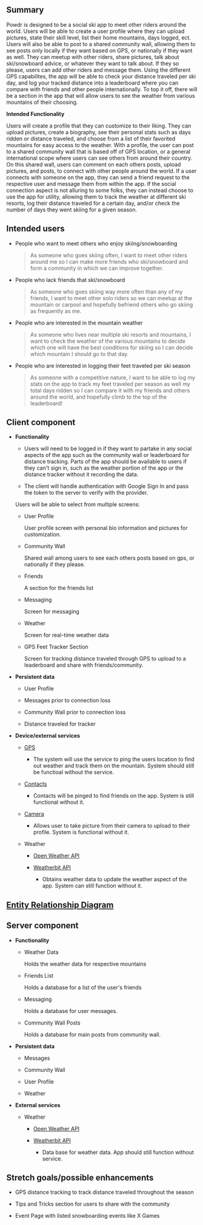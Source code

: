 ## Summary

Powdr is designed to be a social ski app to meet other riders around the world. Users will be able to create a user profile where they can upload pictures, state their skill level, list their home mountains, days logged, ect. Users will also be able to post to a shared community wall, allowing them to see posts only locally if they want based on GPS, or nationally if they want as well. 
They can meetup with other riders, share pictures, talk about ski/snowboard advice, or whatever they want to talk about. If they so please, users can add other riders and message them. Using the different GPS capabilites, the app will be able to check your distance traveled per ski day, and log your tracked distance into a leaderboard where you can compare with friends and other people internationally. 
To top it off, there will be a section in the app that will allow users to see the weather from various mountains of their choosing.

 **Intended Functionality**

Users will create a profile that they can customize to their liking. They can upload pictures, create a biography, see their personal stats such as days ridden or distance traveled, and choose from a list of their favorited mountains for easy access to the weather.
With a profile, the user can post to a shared community wall that is based off of GPS location, or a general international scope where users can see others from around their country. On this shared wall, users can comment on each others posts, upload pictures, and posts, to connect with 
other people around the world. If a user connects with someone on the app, they can send a friend request to the respective user and message them from within the app. If the social connection aspect is not alluring to some folks, they can instead choose to use the app for utility, allowing them to track the weather at different ski resorts, log their distance traveled for a certain day, 
and/or check the number of days they went skiing for a given season.

## Intended users

* People who want to meet others who enjoy skiing/snowboarding

	> As someone who goes skiing often, I want to meet other riders around me so I can make more friends who ski/snowboard and form a community in which we can improve together.
	
* People who lack friends that ski/snowboard

	> As someone who goes skiing way more often than any of my friends, I want to meet other solo riders so we can meetup at the mountain or carpool and hopefully befriend others who go skiing as frequently as me.

* People who are interested in the mountain weather

	> As someone who lives near multiple ski resorts and mountains, I want to check the weather of the various mountains to decide which one will have the best conditions for skiing so I can decide which mountain I should go to that day.

* People who are interested in logging their feet traveled per ski season

	> As someone with a competitive nature, I want to be able to log my stats on the app to track my feet traveled per season as well my total days ridden so I can compare it with my friends and others around the world, and hopefully climb to the top of the leaderboard!

## Client component

* **Functionality**

	* Users will need to be logged in if they want to partake in any social aspects of the app such as the community wall or leaderboard for distance tracking. Parts of the app should be available to 
	users if they can't sign in, such as the weather portion of the app or the distance tracker without it recording the data.
	
	* The client will handle authentication with Google Sign In and pass the token to the server to verify with the provider.

	Users will be able to select from multiple screens:
	
	* User Profile
	
	  User profile screen with personal bio information and pictures for customization.
		
	* Community Wall
	
	  Shared wall among users to see each others posts based on gps, or nationally if they please.
		
	* Friends
	
	  A section for the friends list
		
	* Messaging
	
	  Screen for messaging
		
	* Weather
	
	  Screen for real-time weather data
		
	* GPS Feet Tracker Section
	
	  Screen for tracking distance traveled through GPS to upload to a leaderboard and share with friends/community.
    
* **Persistent data**

    * User Profile
	
	* Messages prior to connection loss
	
	* Community Wall prior to connection loss
	
	* Distance traveled for tracker
	
* **Device/external services**

	* [GPS](https://developer.android.com/training/location)
	
		* The system will use the service to ping the users location to find out weather and track them on the mountain. System should still be functioal without the service.
	
	* [Contacts](https://developer.android.com/reference/android/provider/ContactsContract)
	
		* Contacts will be pinged to find friends on the app. System is still functional without it.
	
	* [Camera](https://developer.android.com/guide/topics/media/camera)
	
		* Allows user to take picture from their camera to upload to their profile. System is functional without it.
	
	* Weather
	
		* [Open Weather API](https://rapidapi.com/community/api/open-weather-map)
		
		* [Weatherbit API](https://rapidapi.com/weatherbit/api/weather)
		
			* Obtains weather data to update the weather aspect of the app. System can still function without it.
		
   
   
## [Entity Relationship Diagram](powdr-erd.md)
   
   
## Server component

* **Functionality**

    * Weather Data
	
	  Holds the weather data for respective mountains
	
	* Friends List
	
	  Holds a database for a list of the user's friends
	
	* Messaging
	
	  Holds a database for user messages.
	
	* Community Wall Posts
	
	  Holds a database for main posts from community wall.
	  
* **Persistent data**

    * Messages
	
	* Community Wall
	
	* User Profile

	* Weather 
	
* **External services**

    * Weather
	
		* [Open Weather API](https://rapidapi.com/community/api/open-weather-map)
		
		* [Weatherbit API](https://rapidapi.com/weatherbit/api/weather)
		
			* Data base for weather data. App should still function without service.


## Stretch goals/possible enhancements 

* GPS distance tracking to track distance traveled throughout the season

* Tips and Tricks section for users to share with the community
	
* Event Page with listed snowboarding events like X Games
